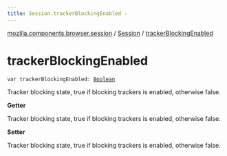 ```yaml
---
title: Session.trackerBlockingEnabled - 
---
```


[mozilla.components.browser.session](../index.html) / [Session](index.html) / [trackerBlockingEnabled](./tracker-blocking-enabled.html)

# trackerBlockingEnabled

`var trackerBlockingEnabled: `[`Boolean`](https://kotlinlang.org/api/latest/jvm/stdlib/kotlin/-boolean/index.html)

Tracker blocking state, true if blocking trackers is enabled, otherwise false.

**Getter**

Tracker blocking state, true if blocking trackers is enabled, otherwise false.

**Setter**

Tracker blocking state, true if blocking trackers is enabled, otherwise false.


